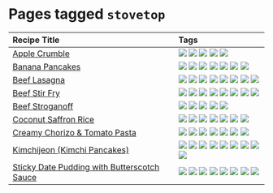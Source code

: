 # Pages tagged `stovetop`

|Recipe Title|Tags
|:---|:---|
|[Apple Crumble](../recipes/applecrumble.md)|[![](https://img.shields.io/badge/tag-baked-c5d714)](tags/baked.md) [![](https://img.shields.io/badge/tag-dessert-84f8cf)](tags/dessert.md) [![](https://img.shields.io/badge/tag-stovetop-9bf4b7)](tags/stovetop.md) [![](https://img.shields.io/badge/tag-vegan-6f4790)](tags/vegan.md) [![](https://img.shields.io/badge/tag-vegetarian-473080)](tags/vegetarian.md)|
|[Banana Pancakes](../recipes/bananapancakes.md)|[![](https://img.shields.io/badge/tag-breakfast-48e52e)](tags/breakfast.md) [![](https://img.shields.io/badge/tag-fast-29a3fa)](tags/fast.md) [![](https://img.shields.io/badge/tag-fried-379a95)](tags/fried.md) [![](https://img.shields.io/badge/tag-healthy-7ca620)](tags/healthy.md) [![](https://img.shields.io/badge/tag-simple-61717a)](tags/simple.md) [![](https://img.shields.io/badge/tag-stovetop-9bf4b7)](tags/stovetop.md) [![](https://img.shields.io/badge/tag-vegetarian-473080)](tags/vegetarian.md)|
|[Beef Lasagna](../recipes/beeflasagna.md)|[![](https://img.shields.io/badge/tag-baked-c5d714)](tags/baked.md) [![](https://img.shields.io/badge/tag-beef-93e32e)](tags/beef.md) [![](https://img.shields.io/badge/tag-dairy-4b9e32)](tags/dairy.md) [![](https://img.shields.io/badge/tag-dinner-945e60)](tags/dinner.md) [![](https://img.shields.io/badge/tag-easy-72fcc)](tags/easy.md) [![](https://img.shields.io/badge/tag-italian-3bf9ab)](tags/italian.md) [![](https://img.shields.io/badge/tag-pasta-617c8)](tags/pasta.md) [![](https://img.shields.io/badge/tag-stovetop-9bf4b7)](tags/stovetop.md)|
|[Beef Stir Fry](../recipes/beefstirfry.md)|[![](https://img.shields.io/badge/tag-asian-8a3b70)](tags/asian.md) [![](https://img.shields.io/badge/tag-beef-93e32e)](tags/beef.md) [![](https://img.shields.io/badge/tag-dinner-945e60)](tags/dinner.md) [![](https://img.shields.io/badge/tag-healthy-7ca620)](tags/healthy.md) [![](https://img.shields.io/badge/tag-lunch-be57aa)](tags/lunch.md) [![](https://img.shields.io/badge/tag-pasta-617c8)](tags/pasta.md) [![](https://img.shields.io/badge/tag-stovetop-9bf4b7)](tags/stovetop.md) [![](https://img.shields.io/badge/tag-versatile-da1f33)](tags/versatile.md)|
|[Beef Stroganoff](../recipes/beefstroganoff.md)|[![](https://img.shields.io/badge/tag-beef-93e32e)](tags/beef.md) [![](https://img.shields.io/badge/tag-dairy-4b9e32)](tags/dairy.md) [![](https://img.shields.io/badge/tag-dinner-945e60)](tags/dinner.md) [![](https://img.shields.io/badge/tag-russian-4a7017)](tags/russian.md) [![](https://img.shields.io/badge/tag-stovetop-9bf4b7)](tags/stovetop.md)|
|[Coconut Saffron Rice](../recipes/coconutsaffronrice.md)|[![](https://img.shields.io/badge/tag-expensive-5c1fef)](tags/expensive.md) [![](https://img.shields.io/badge/tag-rice-25a9f1)](tags/rice.md) [![](https://img.shields.io/badge/tag-sides-12b63)](tags/sides.md) [![](https://img.shields.io/badge/tag-stovetop-9bf4b7)](tags/stovetop.md) [![](https://img.shields.io/badge/tag-thai-1433c8)](tags/thai.md) [![](https://img.shields.io/badge/tag-vegan-6f4790)](tags/vegan.md) [![](https://img.shields.io/badge/tag-vegetarian-473080)](tags/vegetarian.md)|
|[Creamy Chorizo & Tomato Pasta](../recipes/creamychorizotomatopasta.md)|[![](https://img.shields.io/badge/tag-boiled-6685b7)](tags/boiled.md) [![](https://img.shields.io/badge/tag-dairy-4b9e32)](tags/dairy.md) [![](https://img.shields.io/badge/tag-italian-3bf9ab)](tags/italian.md) [![](https://img.shields.io/badge/tag-lunch-be57aa)](tags/lunch.md) [![](https://img.shields.io/badge/tag-pasta-617c8)](tags/pasta.md) [![](https://img.shields.io/badge/tag-sides-12b63)](tags/sides.md) [![](https://img.shields.io/badge/tag-stovetop-9bf4b7)](tags/stovetop.md)|
|[Kimchijeon (Kimchi Pancakes)](../recipes/kimchipancakes.md)|[![](https://img.shields.io/badge/tag-dinner-945e60)](tags/dinner.md) [![](https://img.shields.io/badge/tag-easy-72fcc)](tags/easy.md) [![](https://img.shields.io/badge/tag-fried-379a95)](tags/fried.md) [![](https://img.shields.io/badge/tag-healthy-7ca620)](tags/healthy.md) [![](https://img.shields.io/badge/tag-korean-4e6ea)](tags/korean.md) [![](https://img.shields.io/badge/tag-lunch-be57aa)](tags/lunch.md) [![](https://img.shields.io/badge/tag-stovetop-9bf4b7)](tags/stovetop.md) [![](https://img.shields.io/badge/tag-vegan-6f4790)](tags/vegan.md) [![](https://img.shields.io/badge/tag-vegetarian-473080)](tags/vegetarian.md)|
|[Sticky Date Pudding with Butterscotch Sauce](../recipes/stickydatepuddingwithbutterscotchsauce.md)|[![](https://img.shields.io/badge/tag-amazing-3faa68)](tags/amazing.md) [![](https://img.shields.io/badge/tag-baked-c5d714)](tags/baked.md) [![](https://img.shields.io/badge/tag-british-c6d429)](tags/british.md) [![](https://img.shields.io/badge/tag-coffee-e2851f)](tags/coffee.md) [![](https://img.shields.io/badge/tag-dairy-4b9e32)](tags/dairy.md) [![](https://img.shields.io/badge/tag-dessert-84f8cf)](tags/dessert.md) [![](https://img.shields.io/badge/tag-stovetop-9bf4b7)](tags/stovetop.md) [![](https://img.shields.io/badge/tag-vegetarian-473080)](tags/vegetarian.md)|